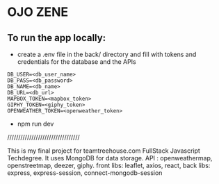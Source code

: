 # OJO ZENE

## To run the app locally:

* create a .env file in the back/ directory and fill with tokens and credentials for the database and the APIs
```
DB_USER=<db_user_name>
DB_PASS=<db_password>
DB_NAME=<db_name>
DB_URL=<db_url>
MAPBOX_TOKEN=<mapbox_token>
GIPHY_TOKEN=<giphy_token>
OPENWEATHER_TOKEN=<openweather_token>
```
* npm run dev

/////////////////////////////////

This is my final project for teamtreehouse.com FullStack Javascript Techdegree.
It uses MongoDB for data storage.
API : openweathermap, openstreetmap, deezer, giphy.
front libs: leaflet, axios, react, 
back libs: express, express-session, connect-mongodb-session
